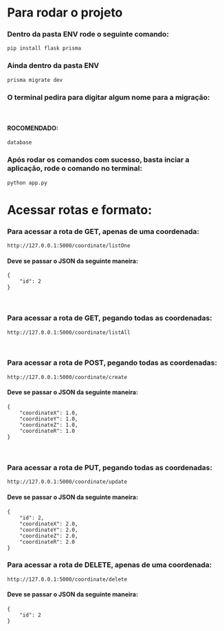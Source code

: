 # Para rodar o projeto

### Dentro da pasta ENV rode o seguinte comando:
    pip install flask prisma

### Ainda dentro da pasta ENV
    prisma migrate dev

### O terminal pedira para digitar algum nome para a migração:
<br>

#### ROCOMENDADO:
    database

### Após rodar os comandos com sucesso, basta inciar a aplicação, rode o comando  no terminal:
    python app.py

# Acessar rotas e formato:

### Para acessar a rota de GET, apenas de uma coordenada:

    http://127.0.0.1:5000/coordinate/listOne

#### Deve se passar o JSON da seguinte maneira:
    {
		"id": 2
	}

<br>

### Para acessar a rota de GET, pegando todas as coordenadas:

    http://127.0.0.1:5000/coordinate/listAll

<br>

### Para acessar a rota de POST, pegando todas as coordenadas:

    http://127.0.0.1:5000/coordinate/create

#### Deve se passar o JSON da seguinte maneira:
    {	
		"coordinateX": 1.0,
		"coordinateY": 1.0,
		"coordinateZ": 1.0,
        "coordinateR": 1.0
	}

<br>

### Para acessar a rota de PUT, pegando todas as coordenadas:

    http://127.0.0.1:5000/coordinate/update

#### Deve se passar o JSON da seguinte maneira:
    {	
        "id": 2,
		"coordinateX": 2.0,
		"coordinateY": 2.0,
		"coordinateZ": 2.0,
        "coordinateR": 2.0
	}

### Para acessar a rota de DELETE, apenas de uma coordenada:

    http://127.0.0.1:5000/coordinate/delete

#### Deve se passar o JSON da seguinte maneira:
    {
		"id": 2
	}

<br>